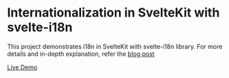 # Internationalization in SvelteKit with svelte-i18n

This project demonstrates i18n in SvelteKit with svelte-i18n library. For more details and in-depth explanation, refer the [blog post](https://blog.aakashgoplani.in/internationalization-in-sveltekit-with-svelte-i18n)

[Live Demo](https://sveltekit-with-sveltei18n.vercel.app/)

